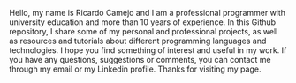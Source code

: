Hello, my name is Ricardo Camejo and I am a professional programmer with university education and more than 10 years of experience.
In this Github repository, I share some of my personal and professional projects, as well as resources and tutorials about different programming languages and technologies. 
I hope you find something of interest and useful in my work. 
If you have any questions, suggestions or comments, you can contact me through my email or my Linkedin profile. 
Thanks for visiting my page.

<!---
rcamejoadrian/rcamejoadrian is a ✨ special ✨ repository because its `README.md` (this file) appears on your GitHub profile.
You can click the Preview link to take a look at your changes.
--->
